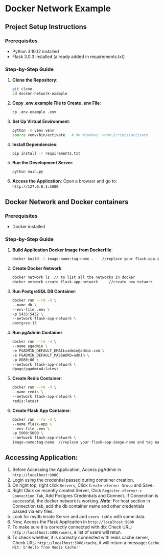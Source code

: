# Docker Network Example

## Project Setup Instructions

### Prerequisites
- Python 3.10.12 installed
- Flask 3.0.3 installed (already added in requirements.txt)

### Step-by-Step Guide

1. **Clone the Repository**:
   ```bash
   git clone 
   cd docker-network-example

2. **Copy .env.example File to Create .env File**:
    ```bash
    cp .env.example .env

2. **Set Up Virtual Environment**:
   ```bash
   python -m venv venv
   source venv/bin/activate   # On Windows: venv\Scripts\activate

3. **Install Dependencies**:
   ```bash
   pip install -r requirements.txt
   

5. **Run the Development Server**:
   ```bash
   python main.py

6. **Access the Application**:
   Open a browser and go to: `http://127.0.0.1:5000`


## Docker Network and Docker containers

### Prerequisites
- Docker installed

### Step-by-Step Guide

1. **Build Application Docker Image from Dockerfile**:
    ```bash
    docker build -t image-name:tag-name .    //replace your flask-app-image-name and tag name

2. **Create Docker Network**:
    ```bash
    docker network ls  // to list all the networks in docker
    docker network create flask-app-network     //create new network
   
3. **Run PostgreSQL DB Container**:
    ```bash
    docker run --rm -d \
    --name db \
    --env-file .env \
    -p 5433:5432 \
    --network flask-app-network \
    postgres:13

4. **Run pgAdmin Container**:
    ```bash
    docker run --rm -d \
    --name pgadmin \
    -e PGADMIN_DEFAULT_EMAIL=admin@admin.com \
    -e PGADMIN_DEFAULT_PASSWORD=admin \
    -p 8080:80 \
    --network flask-app-network \
    dpage/pgadmin4:latest

5. **Create Redis Container**:
    ```bash
    docker run --rm -d \
    --name redis \
    --network flask-app-network \
    redis:latest

6. **Create Flask App Container**:
    ```bash
    docker run --rm -d \
    --name flask-app \
    --env-file .env \
    -p 5000:5000 \
    --network flask-app-network \
    image-name:tag-name  //replace your flask-app-image-name and tag name

## Accessing Application:
1. Before Accessing the Application, Access pgAdmin in `http://localhost:8080`.
2. Login using the credential passed during container creation.
3. On right top, right click `Servers`, Click `Create->Server Group` and Save.
4. Right Click on recently created Server, Click `Register->Server-> Connection Tab`, Add Postgres Credentials and Connect. If Connection is successful, the docker network is working.
***Note***: For host section in Connection tab, add the db container name and other credentials passed via env files.
5. Look for mydb inside Server and add `users table` with some data.
6. Now, Access the Flask Application in `http://localhost:5000`
7. To make sure it is correctly connected with db:
Check URL: `http://localhost:5000/users`, a list of users will retun.
8. To check whether, it is correctly connected with redis cache server,
Check URL: `http://localhost:5000/cache`, it will return a message: `Cache Hit: b'Hello from Redis Cache!'`

